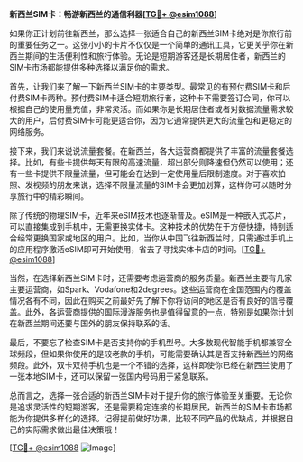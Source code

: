 **新西兰SIM卡：畅游新西兰的通信利器[[TG💪+ @esim1088](https://t.me/s/esim1088)]**

如果你正计划前往新西兰，那么选择一张适合自己的新西兰SIM卡绝对是你旅行前的重要任务之一。这张小小的卡片不仅仅是一个简单的通讯工具，它更关乎你在新西兰期间的生活便利性和旅行体验。无论是短期游客还是长期居住者，新西兰的SIM卡市场都能提供多种选择以满足你的需求。

首先，让我们来了解一下新西兰SIM卡的主要类型。最常见的有预付费SIM卡和后付费SIM卡两种。预付费SIM卡适合短期旅行者，这种卡不需要签订合同，你可以根据自己的使用量充值，非常灵活。而如果你是长期居住者或者对数据流量需求较大的用户，后付费SIM卡可能更适合你，因为它通常提供更大的流量包和更稳定的网络服务。

接下来，我们来说说流量套餐。在新西兰，各大运营商都提供了丰富的流量套餐选择。比如，有些卡提供每天有限的高速流量，超出部分则降速但仍然可以使用；还有一些卡提供不限量流量，但可能会在达到一定使用量后限制速度。对于喜欢拍照、发视频的朋友来说，选择不限量流量的SIM卡会更加划算，这样你可以随时分享旅行中的精彩瞬间。

除了传统的物理SIM卡，近年来eSIM技术也逐渐普及。eSIM是一种嵌入式芯片，可以直接集成到手机中，无需更换实体卡。这种技术的优势在于方便快捷，特别适合经常更换国家或地区的用户。比如，当你从中国飞往新西兰时，只需通过手机上的应用程序激活eSIM即可开始使用，省去了寻找实体卡店的时间。[[TG💪+ @esim1088](https://t.me/s/esim1088)]

当然，在选择新西兰SIM卡时，还需要考虑运营商的服务质量。新西兰主要有几家主要运营商，如Spark、Vodafone和2degrees。这些运营商在全国范围内的覆盖情况各有不同，因此在购买之前最好先了解下你将访问的地区是否有良好的信号覆盖。此外，各运营商提供的国际漫游服务也是值得留意的一点，特别是如果你计划在新西兰期间还要与国外的朋友保持联系的话。

最后，不要忘了检查SIM卡是否支持你的手机型号。大多数现代智能手机都兼容全球频段，但如果你使用的是较老款的手机，可能需要确认其是否支持新西兰的网络频段。此外，双卡双待手机也是一个不错的选择，这样即使你已经在新西兰使用了一张本地SIM卡，还可以保留一张国内号码用于紧急联系。

总而言之，选择一张合适的新西兰SIM卡对于提升你的旅行体验至关重要。无论你是追求灵活性的短期游客，还是需要稳定连接的长期居民，新西兰的SIM卡市场都能为你提供多样化的选择。记得提前做好功课，比较不同产品的优缺点，并根据自己的实际需求做出最佳决策哦！

[[TG💪+ @esim1088](https://t.me/s/esim1088) ![Image](https://i.postimg.cc/4NQfJmqS/Snipaste-2025-05-13-00-14-12.png)]